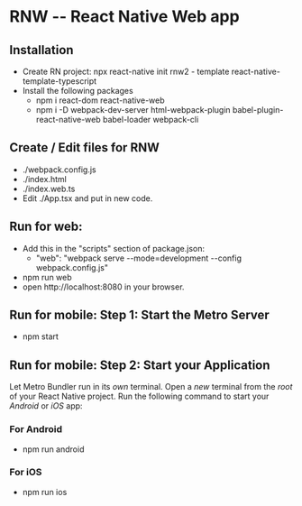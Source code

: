 # RNW -- React Native Web app

## Installation
- Create RN project: npx react-native init rnw2 - template react-native-template-typescript
- Install the following packages
   * npm i react-dom react-native-web
   * npm i -D webpack-dev-server html-webpack-plugin babel-plugin-react-native-web babel-loader webpack-cli

## Create / Edit files for RNW
- ./webpack.config.js
- ./index.html
- ./index.web.ts
- Edit ./App.tsx and put in new code.

## Run for web:
- Add this in the "scripts" section of package.json:
   * "web": "webpack serve --mode=development --config webpack.config.js"
- npm run web
- open http://localhost:8080 in your browser.

## Run for mobile: Step 1: Start the Metro Server
- npm start

## Run for mobile: Step 2: Start your Application
Let Metro Bundler run in its _own_ terminal. Open a _new_ terminal from the _root_ of your React Native project. Run the following command to start your _Android_ or _iOS_ app:

### For Android
- npm run android

### For iOS
- npm run ios
